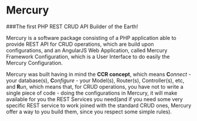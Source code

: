 # Mercury
###The first PHP REST CRUD API Builder of the Earth!

Mercury is a software package consisting of a PHP application able to provide REST API for CRUD operations, which are build upon configurations, and an AngularJS Web Application, called Mercury Framework Configuration, which is a User Interface to do easily the Mercury Configuration.

Mercury was built having in mind the **CCR concept**, which means **C***onnect* - your database(s), **C***onfigure* - your Model(s), Router(s), Controller(s), etc, and **R***un*, which means that, for CRUD operations, you have not to write a single piece of code - doing the configurations in Mercury, it will make available for you the REST Services you need(and if you need some very specific REST service to work joined with the standard CRUD ones, Mercury offer a way to you build them, since you respect some simple rules).
